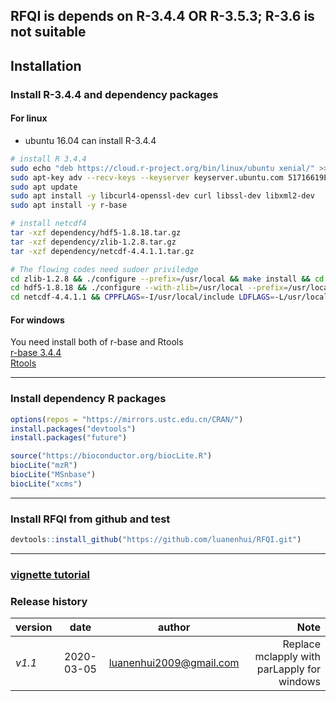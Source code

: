 RFQI is depends on R-3.4.4 OR R-3.5.3;  R-3.6 is not suitable
---
## Installation
### Install R-3.4.4 and dependency packages
#### For linux 
* ubuntu 16.04 can install R-3.4.4

```bash
# install R 3.4.4
sudo echo "deb https://cloud.r-project.org/bin/linux/ubuntu xenial/" >> /etc/apt/sources.list
sudo apt-key adv --recv-keys --keyserver keyserver.ubuntu.com 51716619E084DAB9  # secure APT source for r-project
sudo apt update
sudo apt install -y libcurl4-openssl-dev curl libssl-dev libxml2-dev
sudo apt install -y r-base 

# install netcdf4
tar -xzf dependency/hdf5-1.8.18.tar.gz
tar -xzf dependency/zlib-1.2.8.tar.gz
tar -xzf dependency/netcdf-4.4.1.1.tar.gz

# The flowing codes need sudoer priviledge 
cd zlib-1.2.8 && ./configure --prefix=/usr/local && make install && cd ../ && rm -rf zlib-1.2.8
cd hdf5-1.8.18 && ./configure --with-zlib=/usr/local --prefix=/usr/local && make install && cd ../ && rm -rf hdf5-1.8.18
cd netcdf-4.4.1.1 && CPPFLAGS=-I/usr/local/include LDFLAGS=-L/usr/local/lib ./configure --prefix=/usr/local && make install && cd ../ && rm -rf netcdf-4.4.1.1
```

#### For windows
You need install both of r-base and Rtools  
[r-base 3.4.4](https://mirrors.tuna.tsinghua.edu.cn/CRAN/bin/windows/base/old/3.4.4/R-3.4.4-win.exe)  
[Rtools](https://mirrors.tuna.tsinghua.edu.cn/CRAN/bin/windows/Rtools/Rtools35.exe)  

---

### Install dependency R packages
```r
options(repos = "https://mirrors.ustc.edu.cn/CRAN/")
install.packages("devtools")
install.packages("future")

source("https://bioconductor.org/biocLite.R")
biocLite("mzR")
biocLite("MSnbase")
biocLite("xcms")

```
---
### Install RFQI from github and test
```r
devtools::install_github("https://github.com/luanenhui/RFQI.git")

```
---

### [vignette tutorial](./doc/tutorial.html)

### Release history
| version  | date | author  | Note  |
|-------|:---:|-----------|-------:|
| *v1.1*| 2020-03-05 | luanenhui2009@gmail.com | Replace mclapply with parLapply for windows |